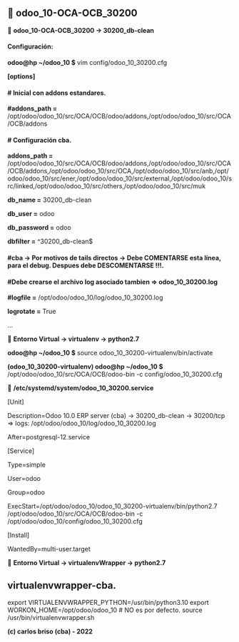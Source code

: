 ## :memo: odoo_10-OCA-OCB_30200

:pushpin: **odoo_10-OCA-OCB_30200 -> 30200_db-clean**
#### Configuración:

**odoo@hp ~/odoo_10 $** vim config/odoo_10_30200.cfg

**[options]**

#### # Inicial con addons estandares.
**#addons_path =** /opt/odoo/odoo_10/src/OCA/OCB/odoo/addons,/opt/odoo/odoo_10/src/OCA/OCB/addons

#### # Configuración cba.

**addons_path =** /opt/odoo/odoo_10/src/OCA/OCB/odoo/addons,/opt/odoo/odoo_10/src/OCA/OCB/addons,/opt/odoo/odoo_10/src/OCA,/opt/odoo/odoo_10/src/anb,/opt/odoo/odoo_10/src/ener,/opt/odoo/odoo_10/src/external,/opt/odoo/odoo_10/src/linked,/opt/odoo/odoo_10/src/others,/opt/odoo/odoo_10/src/muk

**db_name =** 30200_db-clean

**db_user =** odoo

**db_password =** odoo

**dbfilter =** ^30200_db-clean$

#### #cba -> Por motivos de tails directos -> Debe COMENTARSE esta línea, para el debug. Despues debe DESCOMENTARSE !!!.
#### #Debe crearse el archivo log asociado tambien => odoo_10_30200.log

**#logfile =** /opt/odoo/odoo_10/log/odoo_10_30200.log

**logrotate =** True

...

:pushpin: **Entorno Virtual -> virtualenv -> python2.7**

**odoo@hp ~/odoo_10 $** source odoo_10_30200-virtualenv/bin/activate

**(odoo_10_30200-virtualenv) odoo@hp ~/odoo_10 $** /opt/odoo/odoo_10/src/OCA/OCB/odoo-bin -c config/odoo_10_30200.cfg

:pushpin: **/etc/systemd/system/odoo_10_30200.service**

[Unit]

Description=Odoo 10.0 ERP server (cba) → 30200_db-clean → 30200/tcp => logs: /opt/odoo/odoo_10/log/odoo_10_30200.log

After=postgresql-12.service

[Service]

Type=simple

User=odoo

Group=odoo

ExecStart=/opt/odoo/odoo_10/odoo_10_30200-virtualenv/bin/python2.7 /opt/odoo/odoo_10/src/OCA/OCB/odoo-bin -c  /opt/odoo/odoo_10/config/odoo_10_30200.cfg

[Install]

WantedBy=multi-user.target

:pushpin: **Entorno Virtual -> virtualenvWrapper -> python2.7**

## virtualenvwrapper-cba.
export VIRTUALENVWRAPPER_PYTHON=/usr/bin/python3.10
export WORKON_HOME=/opt/odoo/odoo_10 			# NO es por defecto.
source /usr/bin/virtualenvwrapper.sh

**(c) carlos briso (cba) - 2022**

